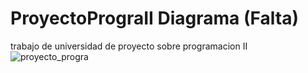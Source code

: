 # ProyectoPrograII Diagrama (Falta)
trabajo de universidad de proyecto sobre programacion II
![proyecto_progra](https://github.com/Re-21-12/ProyectoPrograII/assets/104967229/14ce983d-cb01-4e18-b127-37545b2dae8a)
